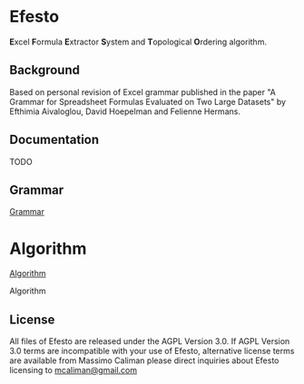 # Efesto  

**E**xcel **F**ormula **E**xtractor **S**ystem and **T**opological **O**rdering algorithm.


## Background
Based on personal revision of Excel grammar published in the paper 
"A Grammar for Spreadsheet Formulas Evaluated on Two Large Datasets" 
by Efthimia Aivaloglou, David Hoepelman and Felienne Hermans.

## Documentation
TODO 

## Grammar 
[Grammar](doc/Grammar.md)

# Algorithm
[Algorithm](doc/Algorithm.md)

Algorithm
 ## License
All files of Efesto are released under the AGPL Version 3.0.
If AGPL Version 3.0 terms are incompatible with your use of
Efesto, alternative license terms are available from Massimo Caliman
please direct inquiries about Efesto licensing to mcaliman@gmail.com